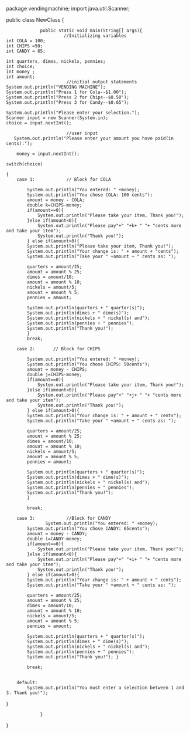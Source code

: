 package vendingmachine;
import java.util.Scanner;

public class NewClass {
    
                 public static void main(String[] args){
                          //Initializing variables
    int COLA = 100; 
    int CHIPS =50; 
    int CANDY = 65; 
    
    int quarters, dimes, nickels, pennies;
    int choice;
    int money ;
    int amount;
                           //initial output statements
    System.out.println("VENDING MACHINE");
    System.out.println("Press 1 for Cola--$1.00");
    System.out.println("Press 2 for Chips--$0.50");
    System.out.println("Press 3 for Candy--$0.65");
    
    System.out.println("Please enter your selection.");
    Scanner input = new Scanner(System.in);
    choice = input.nextInt();
     
                           //user input
       System.out.println("Please enter your amount you have paid(in cents):");
        
        money = input.nextInt();
        
    switch(choice)
         
    {
        case 1:            // Block for COLA
             
            System.out.println("You entered: " +money);
            System.out.println("You chose COLA: 100 cents");
            amount = money - COLA;
            double k=CHIPS-money;
            if(amount==0){
                System.out.println("Please take your item, Thank you!");
            }else if(amount<0){
                System.out.println("Please pay"+" "+k+ " "+ "cents more and take your item");
                System.out.println("Thank you!");
            } else if(amount>0){             
            System.out.println("Please take your item, Thank you!");
            System.out.println("Your change is: " + amount + "cents");
            System.out.println("Take your " +amount + " cents as: ");
             
            quarters = amount/25;
            amount = amount % 25;
            dimes = amount/10;
            amount = amount % 10;
            nickels = amount/5;
            amount = amount % 5;
            pennies = amount;
             
            System.out.println(quarters + " quarter(s)");
            System.out.println(dimes + " dime(s)");
            System.out.println(nickels + " nickel(s) and");
            System.out.println(pennies + " pennies");
            System.out.println("Thank you!");
            }
            break;
             
        case 2:       // Block for CHIPS
             
            System.out.println("You entered: " +money);
            System.out.println("You chose CHIPS: 50cents");
            amount = money - CHIPS;
            double j=CHIPS-money;
            if(amount==0){
                System.out.println("Please take your item, Thank you!");
            }else if(amount<0){
                System.out.println("Please pay"+" "+j+ " "+ "cents more and take your item");
                System.out.println("Thank you!");
            } else if(amount>0){
            System.out.println("Your change is: " + amount + " cents");
            System.out.println("Take your " +amount + " cents as: ");
             
            quarters = amount/25;
            amount = amount % 25;
            dimes = amount/10;
            amount = amount % 10;
            nickels = amount/5;
            amount = amount % 5;
            pennies = amount;
             
            System.out.println(quarters + " quarter(s)");
            System.out.println(dimes + " dime(s)");
            System.out.println(nickels + " nickel(s) and");
            System.out.println(pennies + " pennies");
            System.out.println("Thank you!");
            }
             
            break;
             
        case 3:            //Block for CANDY
                   System.out.println("You entered: " +money);
            System.out.println("You chose CANDY: 65cents");
            amount = money - CANDY;
            double i=CANDY-money;
            if(amount==0){
                System.out.println("Please take your item, Thank you!");
            }else if(amount<0){
                System.out.println("Please pay"+" "+i+ " "+ "cents more and take your item");
                System.out.println("Thank you!");
            } else if(amount>0){
            System.out.println("Your change is: " + amount + " cents");
            System.out.println("Take your " +amount + " cents as: ");
             
            quarters = amount/25;
            amount = amount % 25;
            dimes = amount/10;
            amount = amount % 10;
            nickels = amount/5;
            amount = amount % 5;
            pennies = amount;
             
            System.out.println(quarters + " quarter(s)");
            System.out.println(dimes + " dime(s)");
            System.out.println(nickels + " nickel(s) and");
            System.out.println(pennies + " pennies");
            System.out.println("Thank you!"); }
             
            break;
             
                    
        default:
            System.out.println("You must enter a selection between 1 and 3. Thank you!");
            
}

                 }
}
